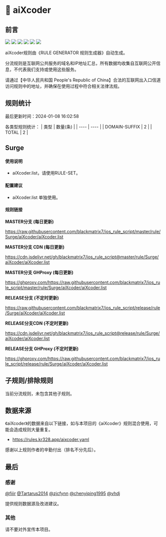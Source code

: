 # 🧸 aiXcoder

## 前言

![](https://shields.io/badge/-移除重复规则-ff69b4) ![](https://shields.io/badge/-DOMAIN与DOMAIN--SUFFIX合并-green) ![](https://shields.io/badge/-DOMAIN--SUFFIX间合并-critical) ![](https://shields.io/badge/-DOMAIN与DOMAIN--KEYWORD合并-9cf) ![](https://shields.io/badge/-DOMAIN--SUFFIX与DOMAIN--KEYWORD合并-blue) ![](https://shields.io/badge/-IP--CIDR(6)合并-blueviolet) 

aiXcoder规则由《RULE GENERATOR 规则生成器》自动生成。

分流规则是互联网公共服务的域名和IP地址汇总，所有数据均收集自互联网公开信息，不代表我们支持或使用这些服务。

请通过【中华人民共和国 People's Republic of China】合法的互联网出入口信道访问规则中的地址，并确保在使用过程中符合相关法律法规。

## 规则统计

最后更新时间：2024-01-08 16:02:58

各类型规则统计：
| 类型 | 数量(条)  | 
| ---- | ----  |
| DOMAIN-SUFFIX | 2  | 
| TOTAL | 2  | 


## Surge 

#### 使用说明
- aiXcoder.list，请使用RULE-SET。

#### 配置建议
- aiXcoder.list 单独使用。

#### 规则链接
**MASTER分支 (每日更新)**

https://raw.githubusercontent.com/blackmatrix7/ios_rule_script/master/rule/Surge/aiXcoder/aiXcoder.list

**MASTER分支 CDN (每日更新)**

https://cdn.jsdelivr.net/gh/blackmatrix7/ios_rule_script@master/rule/Surge/aiXcoder/aiXcoder.list

**MASTER分支 GHProxy (每日更新)**

https://ghproxy.com/https://raw.githubusercontent.com/blackmatrix7/ios_rule_script/master/rule/Surge/aiXcoder/aiXcoder.list

**RELEASE分支 (不定时更新)**

https://raw.githubusercontent.com/blackmatrix7/ios_rule_script/release/rule/Surge/aiXcoder/aiXcoder.list

**RELEASE分支CDN (不定时更新)**

https://cdn.jsdelivr.net/gh/blackmatrix7/ios_rule_script@release/rule/Surge/aiXcoder/aiXcoder.list

**RELEASE分支 GHProxy (不定时更新)**

https://ghproxy.com/https://raw.githubusercontent.com/blackmatrix7/ios_rule_script/release/rule/Surge/aiXcoder/aiXcoder.list

## 子规则/排除规则


当前分流规则，未包含其他子规则。

## 数据来源

《aiXcoder》的数据来自以下链接，如与本项目的《aiXcoder》规则混合使用，可能会造成规则大量重复。

- https://rules.kr328.app/aixcoder.yaml


感谢以上规则作者的辛勤付出（排名不分先后）。

## 最后

### 感谢

[@fiiir](https://github.com/fiiir) [@Tartarus2014](https://github.com/Tartarus2014) [@zjcfynn](https://github.com/zjcfynn) [@chenyiping1995](https://github.com/chenyiping1995) [@vhdj](https://github.com/vhdj)

提供规则数据源及改进建议。

### 其他

请不要对外宣传本项目。